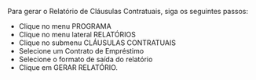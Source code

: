 ﻿Para gerar o Relatório de Cláusulas Contratuais, siga os seguintes passos:

* Clique no menu PROGRAMA
* Clique no menu lateral RELATÓRIOS
* Clique no submenu CLÁUSULAS CONTRATUAIS
* Selecione um Contrato de Empréstimo
* Selecione o formato de saída do relatório
* Clique em GERAR RELATÓRIO.